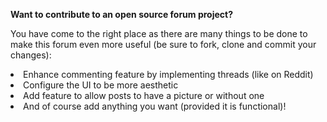 <b>Want to contribute to an open source forum project?</b>

You have come to the right place as there are many things to be done to make this forum even more useful (be sure to fork, clone and commit your changes):
 <li>Enhance commenting feature by implementing threads (like on Reddit)</li>
 <li>Configure the UI to be more aesthetic</li>
 <li>Add feature to allow posts to have a picture or without one</li>
 <li>And of course add anything you want (provided it is functional)!</li>
